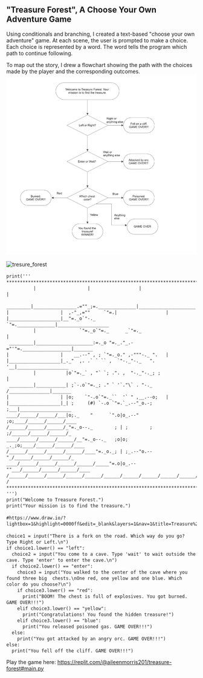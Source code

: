 ## "Treasure Forest", A Choose Your Own Adventure Game

Using conditionals and branching, I created a text-based "choose your own adventure" game. At each scene, the user is prompted to make a choice. 
Each choice is represented by a word. The word tells the program which path to continue following. 

To map out the story, I drew a flowchart showing the path with the choices made by the player and the corresponding outcomes.
![decision_tree](https://github.com/aMorris2016/PythonChallenges/blob/main/05_treasure_forest/flowchart_adventure_game.png)

![tresure_forest](https://user-images.githubusercontent.com/19298335/217159238-c31e915a-d043-46a2-99a7-4f9cbca67bee.gif)

```
print('''
*******************************************************************************
          |                   |                  |                     |
 _________|________________.=""_;=.______________|_____________________|_______
|                   |  ,-"_,=""     `"=.|                  |
|___________________|__"=._o`"-._        `"=.______________|___________________
          |                `"=._o`"=._      _`"=._                     |
 _________|_____________________:=._o "=._."_.-="'"=.__________________|_______
|                   |    __.--" , ; `"=._o." ,-"""-._ ".   |
|___________________|_._"  ,. .` ` `` ,  `"-._"-._   ". '__|___________________
          |           |o`"=._` , "` `; .". ,  "-._"-._; ;              |
 _________|___________| ;`-.o`"=._; ." ` '`."\` . "-._ /_______________|_______
|                   | |o;    `"-.o`"=._``  '` " ,__.--o;   |
|___________________|_| ;     (#) `-.o `"=.`_.--"_o.-; ;___|___________________
____/______/______/___|o;._    "      `".o|o_.--"    ;o;____/______/______/____
/______/______/______/_"=._o--._        ; | ;        ; ;/______/______/______/_
____/______/______/______/__"=._o--._   ;o|o;     _._;o;____/______/______/____
/______/______/______/______/____"=._o._; | ;_.--"o.--"_/______/______/______/_
____/______/______/______/______/_____"=.o|o_.--""___/______/______/______/____
/______/______/______/______/______/______/______/______/______/______/_____ /
*******************************************************************************
''')
print("Welcome to Treasure Forest.")
print("Your mission is to find the treasure.") 

#https://www.draw.io/?lightbox=1&highlight=0000ff&edit=_blank&layers=1&nav=1&title=Treasure%20Island%20Conditional.drawio#Uhttps%3A%2F%2Fdrive.google.com%2Fuc%3Fid%3D1oDe4ehjWZipYRsVfeAx2HyB7LCQ8_Fvi%26export%3Ddownload

choice1 = input("There is a fork on the road. Which way do you go? Type Right or Left.\n")
if choice1.lower() == "left":
  choice2 = input("You come to a cave. Type 'wait' to wait outside the cave. Type 'enter' to enter the cave.\n")
  if choice2.lower() == "enter":
    choice3 = input("You walked to the center of the cave where you found three big  chests.\nOne red, one yellow and one blue. Which color do you choose?\n")
    if choice3.lower() == "red":
      print("BOOM! The chest is full of explosives. You got burned. GAME OVER!!!")
    elif choice3.lower() == "yellow":
      print("Congratulations! You found the hidden treasure!")
    elif choice3.lower() == "blue":
      print("You released poisoned gas. GAME OVER!!!")
  else: 
    print("You got attacked by an angry orc. GAME OVER!!!")
else:
  print("You fell off the cliff. GAME OVER!!!")
  ```

Play the game here:
https://replit.com/@aileenmorris201/treasure-forest#main.py

